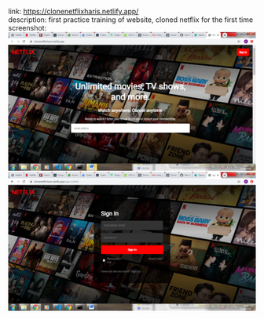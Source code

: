 link: https://clonenetflixharis.netlify.app/  
description: first practice training of website, cloned netflix for the first time  
screenshot:  
![](/assets/netflixtrainee.png)  
![](/assets/netflixtrainee2.png)  
